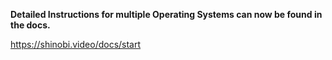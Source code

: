 **Detailed Instructions for multiple Operating Systems can now be found in the docs.**

https://shinobi.video/docs/start